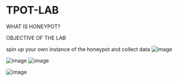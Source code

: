 # TPOT-LAB

WHAT IS HONEYPOT?

OBJECTIVE OF THE LAB

spin up your own instance of the honeypot and collect data 
![image](https://github.com/user-attachments/assets/d01d9c69-95b0-4d94-bfa3-3669d1cce9a4)

![image](https://github.com/user-attachments/assets/f1fb1d48-e08d-471d-923a-225ba1ceab41)
![image](https://github.com/user-attachments/assets/e028f76c-ec23-4565-8e5f-0549f02eb712)

![image](https://github.com/user-attachments/assets/dc349dea-4d11-4541-b692-8ba9035dcba1)

